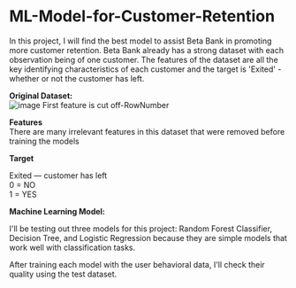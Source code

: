# ML-Model-for-Customer-Retention

In this project, I will find the best model to assist Beta Bank in promoting more customer retention. Beta Bank already has a strong dataset with each observation being of one customer. The features of the dataset are all the key identifying characteristics of each customer and the target is 'Exited' - whether or not the customer has left. 

**Original Dataset:** <br>
![image](https://github.com/user-attachments/assets/911c320f-4e01-4bba-b6e0-8cf696749037)
First feature is cut off-RowNumber 

**Features** <br>
There are many irrelevant features in this dataset that were removed before training the models

**Target**<br>

Exited — сustomer has left<br> 
0 = NO <br>
1 = YES

**Machine Learning Model:**

I'll be testing out three models for this project: Random Forest Classifier, Decision Tree, and Logistic Regression because they are simple models that work well with classification tasks.

After training each model with the user behavioral data, I'll check their quality using the test dataset.

